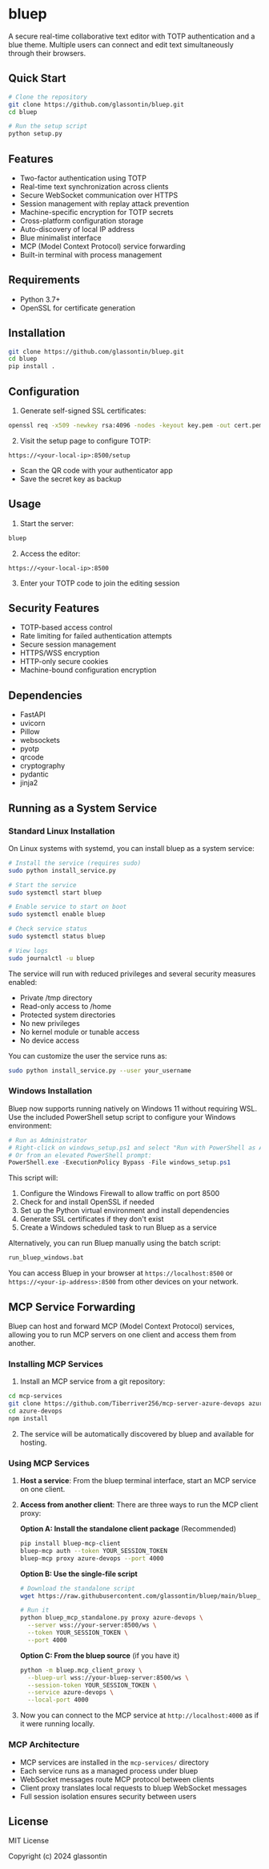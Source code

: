 # bluep

A secure real-time collaborative text editor with TOTP authentication and a blue theme. Multiple users can connect and edit text simultaneously through their browsers.

## Quick Start
```bash
# Clone the repository
git clone https://github.com/glassontin/bluep.git
cd bluep

# Run the setup script
python setup.py
```

## Features
- Two-factor authentication using TOTP
- Real-time text synchronization across clients
- Secure WebSocket communication over HTTPS
- Session management with replay attack prevention
- Machine-specific encryption for TOTP secrets
- Cross-platform configuration storage
- Auto-discovery of local IP address
- Blue minimalist interface
- MCP (Model Context Protocol) service forwarding
- Built-in terminal with process management

## Requirements
- Python 3.7+
- OpenSSL for certificate generation

## Installation

```bash
git clone https://github.com/glassontin/bluep.git
cd bluep
pip install .
```

## Configuration
1. Generate self-signed SSL certificates:
```bash
openssl req -x509 -newkey rsa:4096 -nodes -keyout key.pem -out cert.pem -days 365
```

2. Visit the setup page to configure TOTP:
```
https://<your-local-ip>:8500/setup
```
- Scan the QR code with your authenticator app
- Save the secret key as backup

## Usage
1. Start the server:
```bash
bluep
```

2. Access the editor:
```
https://<your-local-ip>:8500
```

3. Enter your TOTP code to join the editing session

## Security Features
- TOTP-based access control
- Rate limiting for failed authentication attempts
- Secure session management
- HTTPS/WSS encryption
- HTTP-only secure cookies
- Machine-bound configuration encryption

## Dependencies
- FastAPI
- uvicorn
- Pillow
- websockets
- pyotp
- qrcode
- cryptography
- pydantic
- jinja2

## Running as a System Service

### Standard Linux Installation

On Linux systems with systemd, you can install bluep as a system service:

```bash
# Install the service (requires sudo)
sudo python install_service.py

# Start the service
sudo systemctl start bluep

# Enable service to start on boot
sudo systemctl enable bluep

# Check service status
sudo systemctl status bluep

# View logs
sudo journalctl -u bluep
```

The service will run with reduced privileges and several security measures enabled:
- Private /tmp directory
- Read-only access to /home
- Protected system directories
- No new privileges
- No kernel module or tunable access
- No device access

You can customize the user the service runs as:
```bash
sudo python install_service.py --user your_username
```

### Windows Installation

Bluep now supports running natively on Windows 11 without requiring WSL. Use the included PowerShell setup script to configure your Windows environment:

```powershell
# Run as Administrator
# Right-click on windows_setup.ps1 and select "Run with PowerShell as Administrator"
# Or from an elevated PowerShell prompt:
PowerShell.exe -ExecutionPolicy Bypass -File windows_setup.ps1
```

This script will:
1. Configure the Windows Firewall to allow traffic on port 8500
2. Check for and install OpenSSL if needed
3. Set up the Python virtual environment and install dependencies
4. Generate SSL certificates if they don't exist
5. Create a Windows scheduled task to run Bluep as a service

Alternatively, you can run Bluep manually using the batch script:

```cmd
run_bluep_windows.bat
```

You can access Bluep in your browser at `https://localhost:8500` or `https://<your-ip-address>:8500` from other devices on your network.

## MCP Service Forwarding

Bluep can host and forward MCP (Model Context Protocol) services, allowing you to run MCP servers on one client and access them from another.

### Installing MCP Services

1. Install an MCP service from a git repository:
```bash
cd mcp-services
git clone https://github.com/Tiberriver256/mcp-server-azure-devops azure-devops
cd azure-devops
npm install
```

2. The service will be automatically discovered by bluep and available for hosting.

### Using MCP Services

1. **Host a service**: From the bluep terminal interface, start an MCP service on one client.

2. **Access from another client**: There are three ways to run the MCP client proxy:

   **Option A: Install the standalone client package** (Recommended)
   ```bash
   pip install bluep-mcp-client
   bluep-mcp auth --token YOUR_SESSION_TOKEN
   bluep-mcp proxy azure-devops --port 4000
   ```

   **Option B: Use the single-file script**
   ```bash
   # Download the standalone script
   wget https://raw.githubusercontent.com/glassontin/bluep/main/bluep_mcp_standalone.py
   
   # Run it
   python bluep_mcp_standalone.py proxy azure-devops \
     --server wss://your-server:8500/ws \
     --token YOUR_SESSION_TOKEN \
     --port 4000
   ```

   **Option C: From the bluep source** (if you have it)
   ```bash
   python -m bluep.mcp_client_proxy \
     --bluep-url wss://your-bluep-server:8500/ws \
     --session-token YOUR_SESSION_TOKEN \
     --service azure-devops \
     --local-port 4000
   ```

3. Now you can connect to the MCP service at `http://localhost:4000` as if it were running locally.

### MCP Architecture

- MCP services are installed in the `mcp-services/` directory
- Each service runs as a managed process under bluep
- WebSocket messages route MCP protocol between clients
- Client proxy translates local requests to bluep WebSocket messages
- Full session isolation ensures security between users

## License
MIT License

Copyright (c) 2024 glassontin
